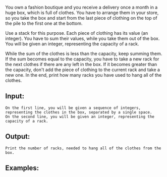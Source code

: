 You own a fashion boutique and you receive a delivery once a month in a huge box, which is full of clothes. You have to arrange them in your store, so you take the box and start from the last piece of clothing on the top of the pile to the first one at the bottom.

Use a stack for this purpose. Each piece of clothing has its value (an integer). You have to sum their values, while you take them out of the box. You will be given an integer, representing the capacity of a rack. 

While the sum of the clothes is less than the capacity, keep summing them. If the sum becomes equal to the capacity, you have to take a new rack for the next clothes if there are any left in the box. If it becomes greater than the capacity, don't add the piece of clothing to the current rack and take a new one. In the end, print how many racks you have used to hang all of the clothes.

## Input:

	On the first line, you will be given a sequence of integers, representing the clothes in the box, separated by a single space.
	On the second line, you will be given an integer, representing the capacity of a rack.

## Output:

	Print the number of racks, needed to hang all of the clothes from the box.

## Examples:


